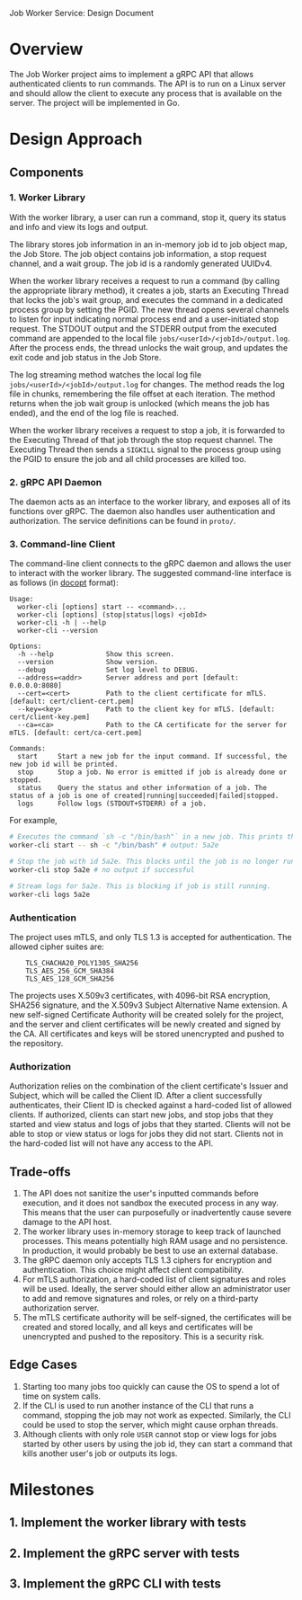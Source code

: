 Job Worker Service: Design Document

# Overview
The Job Worker project aims to implement a gRPC API that allows authenticated clients to run commands. The API is to run on a Linux server and should allow the client to execute any process that is available on the server. The project will be implemented in Go.

# Design Approach
## Components
### 1. Worker Library
With the worker library, a user can run a command, stop it, query its status and info and view its logs and output.

The library stores job information in an in-memory job id to job object map, the Job Store. The job object contains job information, a stop request channel, and a wait group. The job id is a randomly generated UUIDv4.

When the worker library receives a request to run a command (by calling the appropriate library method), it creates a job, starts an Executing Thread that locks the job's wait group, and executes the command in a dedicated process group by setting the PGID. The new thread opens several channels to listen for input indicating normal process end and a user-initiated stop request. The STDOUT output and the STDERR output from the executed command are appended to the local file `jobs/<userId>/<jobId>/output.log`. After the process ends, the thread unlocks the wait group, and updates the exit code and job status in the Job Store.

The log streaming method watches the local log file `jobs/<userId>/<jobId>/output.log` for changes. The method reads the log file in chunks, remembering the file offset at each iteration. The method returns when the job wait group is unlocked (which means the job has ended), and the end of the log file is reached.

When the worker library receives a request to stop a job, it is forwarded to the Executing Thread of that job through the stop request channel. The Executing Thread then sends a `SIGKILL` signal to the process group using the PGID to ensure the job and all child processes are killed too.

### 2. gRPC API Daemon
The daemon acts as an interface to the worker library, and exposes all of its functions over gRPC. The daemon also handles user authentication and authorization. The service definitions can be found in `proto/`.

### 3. Command-line Client
The command-line client connects to the gRPC daemon and allows the user to interact with the worker library. The suggested command-line interface is as follows (in [docopt](http://docopt.org/) format):
```
Usage:
  worker-cli [options] start -- <command>...
  worker-cli [options] (stop|status|logs) <jobId>
  worker-cli -h | --help
  worker-cli --version

Options:
  -h --help             Show this screen.
  --version             Show version.
  --debug               Set log level to DEBUG.
  --address=<addr>      Server address and port [default: 0.0.0.0:8080]
  --cert=<cert>         Path to the client certificate for mTLS. [default: cert/client-cert.pem]
  --key=<key>           Path to the client key for mTLS. [default: cert/client-key.pem]
  --ca=<ca>             Path to the CA certificate for the server for mTLS. [default: cert/ca-cert.pem]

Commands:
  start     Start a new job for the input command. If successful, the new job id will be printed.
  stop      Stop a job. No error is emitted if job is already done or stopped.
  status    Query the status and other information of a job. The status of a job is one of created|running|succeeded|failed|stopped.
  logs      Follow logs (STDOUT+STDERR) of a job.
```
For example,
```bash
# Executes the command `sh -c "/bin/bash"` in a new job. This prints the new job id.
worker-cli start -- sh -c "/bin/bash" # output: 5a2e

# Stop the job with id 5a2e. This blocks until the job is no longer running.
worker-cli stop 5a2e # no output if successful

# Stream logs for 5a2e. This is blocking if job is still running.
worker-cli logs 5a2e
```

### Authentication
The project uses mTLS, and only TLS 1.3 is accepted for authentication. The allowed cipher suites are:
```
	TLS_CHACHA20_POLY1305_SHA256
	TLS_AES_256_GCM_SHA384
	TLS_AES_128_GCM_SHA256
```

The projects uses X.509v3 certificates, with 4096-bit RSA encryption, SHA256 signature, and the X.509v3 Subject Alternative Name extension. A new self-signed Certificate Authority will be created solely for the project, and the server and client certificates will be newly created and signed by the CA. All certificates and keys will be stored unencrypted and pushed to the repository.

### Authorization
Authorization relies on the combination of the client certificate's Issuer and Subject, which will be called the Client ID. After a client successfully authenticates, their Client ID is checked against a hard-coded list of allowed clients. If authorized, clients can start new jobs, and stop jobs that they started and view status and logs of jobs that they started. Clients will not be able to stop or view status or logs for jobs they did not start. Clients not in the hard-coded list will not have any access to the API.

## Trade-offs
1. The API does not sanitize the user's inputted commands before execution, and it does not sandbox the executed process in any way. This means that the user can purposefully or inadvertently cause severe damage to the API host.
2. The worker library uses in-memory storage to keep track of launched processes. This means potentially high RAM usage and no persistence. In production, it would probably be best to use an external database.
3. The gRPC daemon only accepts TLS 1.3 ciphers for encryption and authentication. This choice might affect client compatibility.
4. For mTLS authorization, a hard-coded list of client signatures and roles will be used. Ideally, the server should either allow an administrator user to add and remove signatures and roles, or rely on a third-party authorization server.
5. The mTLS certificate authority will be self-signed, the certificates will be created and stored locally, and all keys and certificates will be unencrypted and pushed to the repository. This is a security risk.

## Edge Cases
1. Starting too many jobs too quickly can cause the OS to spend a lot of time on system calls.
2. If the CLI is used to run another instance of the CLI that runs a command, stopping the job may not work as expected. Similarly, the CLI could be used to stop the server, which might cause orphan threads.
3. Although clients with only role `USER` cannot stop or view logs for jobs started by other users by using the job id, they can start a command that kills another user's job or outputs its logs.

# Milestones
## 1. Implement the worker library with tests
## 2. Implement the gRPC server with tests
## 3. Implement the gRPC CLI with tests


